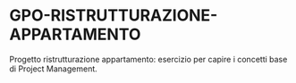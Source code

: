 # GPO-RISTRUTTURAZIONE-APPARTAMENTO

Progetto ristrutturazione appartamento: esercizio per capire i concetti base di Project Management.

